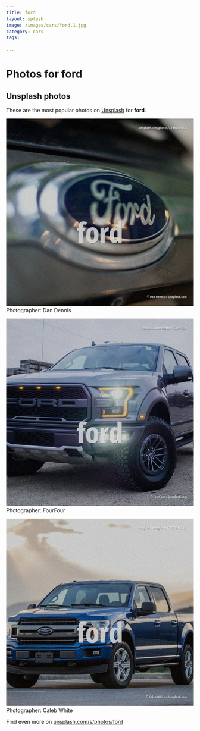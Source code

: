 ```yaml
---
title: ford
layout: splash
image: /images/cars/ford.1.jpg
category: cars
tags:

---
```

# Photos for ford
 
## Unsplash photos
These are the most popular photos on [Unsplash](https://unsplash.com) for **ford**.
 
![ford](/images/cars/ford.1.jpg)
Photographer:  Dan Dennis
 
![ford](/images/cars/ford.2.jpg)
Photographer:  FourFour
 
![ford](/images/cars/ford.3.jpg)
Photographer:  Caleb White
 
Find even more on [unsplash.com/s/photos/ford](https://unsplash.com/s/photos/ford)
 
